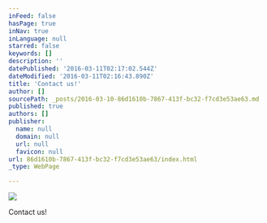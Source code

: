```yaml
---
inFeed: false
hasPage: true
inNav: true
inLanguage: null
starred: false
keywords: []
description: ''
datePublished: '2016-03-11T02:17:02.544Z'
dateModified: '2016-03-11T02:16:43.890Z'
title: 'Contact us!'
author: []
sourcePath: _posts/2016-03-10-86d1610b-7867-413f-bc32-f7cd3e53ae63.md
published: true
authors: []
publisher:
  name: null
  domain: null
  url: null
  favicon: null
url: 86d1610b-7867-413f-bc32-f7cd3e53ae63/index.html
_type: WebPage

---
```

![](https://the-grid-user-content.s3-us-west-2.amazonaws.com/ab40c81c-5d1e-48ee-9d43-3b707ab0a51c.jpg)

Contact us!